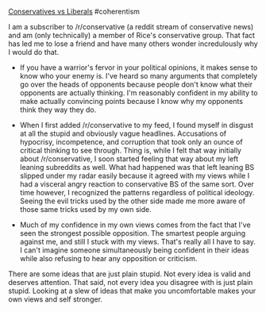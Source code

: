 [Conservatives vs Liberals](Conservatives%20vs%20Liberals.md)
\#coherentism

I am a subscriber to /r/conservative (a reddit stream of conservative
news) and am (only technically) a member of Rice's conservative group.
That fact has led me to lose a friend and have many others wonder
incredulously why I would do that.

* If you have a warrior's fervor in your political opinions, it makes
  sense to know who your enemy is. I've heard so many arguments that
  completely go over the heads of opponents because people don't know
  what their opponents are actually thinking. I'm reasonably confident
  in my ability to make actually convincing points because I know why
  my opponents think they way they do.

* When I first added /r/conservative to my feed, I found myself in
  disgust at all the stupid and obviously vague headlines. Accusations
  of hypocrisy, incompetence, and corruption that took only an ounce
  of critical thinking to see through. Thing is, while I felt that way
  initially about /r/conservative, I soon started feeling that way
  about my left leaning subreddits as well. What had happened was that
  left leaning BS slipped under my radar easily because it agreed with
  my views while I had a visceral angry reaction to conservative BS of
  the same sort. Over time however, I recognized the patterns
  regardless of political ideology. Seeing the evil tricks used by the
  other side made me more aware of those same tricks used by my own
  side.

* Much of my confidence in my own views comes from the fact that I've
  seen the strongest possible opposition. The smartest people arguing
  against me, and still I stuck with my views. That's really all I
  have to say. I can't imagine someone simultaneously being confident
  in their ideas while also refusing to hear any opposition or
  criticism.

There are some ideas that are just plain stupid. Not every idea is valid
and deserves attention. That said, not every idea you disagree with is
just plain stupid. Looking at a slew of ideas that make you
uncomfortable makes your own views and self stronger.
